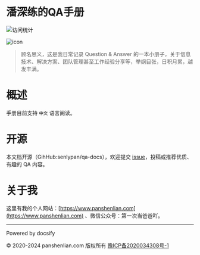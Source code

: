# 潘深练的QA手册

![访问统计](https://visitor-badge.glitch.me/badge?page_id=senlypan.qa.readme&left_color=blue&right_color=red)

![icon](http://qa.panshenlian.com/_media/icon200.png)

> 顾名思义，这是我日常记录 Question & Answer 的一本小册子，关于信息技术、解决方案、团队管理甚至工作经验分享等，举纲目张，日积月累，越发丰满。

# 概述

手册目前支持 `中文` 语言阅读。

# 开源

本文档开源（GihHub:senlypan/qa-docs），欢迎提交 [issue](https://github.com/senlypan/qa-docs/issues)，投稿或推荐优质、有趣的 QA 内容。

# 关于我

这里有我的个人网站：[https://www.panshenlian.com](https://www.panshenlian.com) 、微信公众号：第一次当爸爸吖。

***
Powered by docsify

© 2020-2024 panshenlian.com 版权所有  [豫ICP备2020034308号-1](https://beian.miit.gov.cn/)